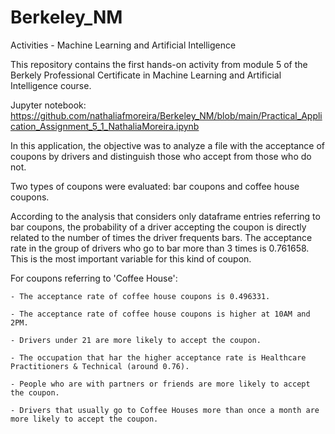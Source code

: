 # Berkeley_NM
Activities - Machine Learning and Artificial Intelligence

This repository contains the first hands-on activity from module 5 of the Berkely Professional Certificate in Machine Learning and Artificial Intelligence course.

Jupyter notebook: https://github.com/nathaliafmoreira/Berkeley_NM/blob/main/Practical_Application_Assignment_5_1_NathaliaMoreira.ipynb

In this application, the objective was to analyze a file with the acceptance of coupons by drivers and distinguish those who accept from those who do not.

Two types of coupons were evaluated: bar coupons and coffee house coupons.

According to the analysis that considers only dataframe entries referring to bar coupons, the probability of a driver accepting the coupon is directly related to the number of times the driver frequents bars. 
The acceptance rate in the group of drivers who go to bar more than 3 times is 0.761658. This is the most important variable for this kind of coupon.

For coupons referring to 'Coffee House':

    - The acceptance rate of coffee house coupons is 0.496331.
    
    - The acceptance rate of coffee house coupons is higher at 10AM and 2PM.
    
    - Drivers under 21 are more likely to accept the coupon.
    
    - The occupation that har the higher acceptance rate is Healthcare Practitioners & Technical (around 0.76).
    
    - People who are with partners or friends are more likely to accept the coupon.
    
    - Drivers that usually go to Coffee Houses more than once a month are more likely to accept the coupon.
